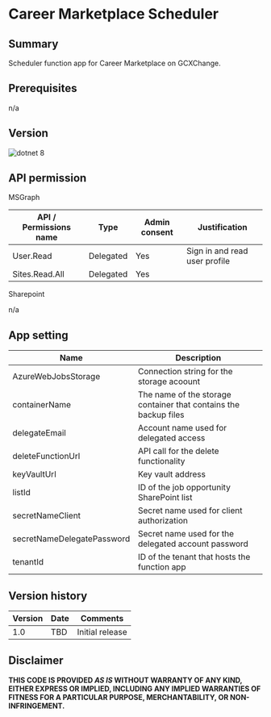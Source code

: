 # Career Marketplace Scheduler

## Summary

Scheduler function app for Career Marketplace on GCXChange.

## Prerequisites

n/a

## Version 

![dotnet 8](https://img.shields.io/badge/net8.0-blue.svg)

## API permission

MSGraph

| API / Permissions name    | Type        | Admin consent | Justification                       |
| ------------------------- | ----------- | ------------- | ----------------------------------- |
| User.Read                 | Delegated   | Yes           | Sign in and read user profile       | 
| Sites.Read.All            | Delegated   | Yes           |                                     | 

Sharepoint

n/a

## App setting

| Name                       | Description                                                                    |
| -------------------------- | ------------------------------------------------------------------------------ |
| AzureWebJobsStorage        | Connection string for the storage acoount                                      |
| containerName              | The name of the storage container that contains the backup files               |
| delegateEmail              | Account name used for delegated access                                         |
| deleteFunctionUrl          | API call for the delete functionality                                          |
| keyVaultUrl                | Key vault address                                                              |
| listId                     | ID of the job opportunity SharePoint list                                      |
| secretNameClient           | Secret name used for client authorization                                      |
| secretNameDelegatePassword | Secret name used for the delegated account password                            |
| tenantId                   | ID of the tenant that hosts the function app                                   |

## Version history

Version|Date|Comments
-------|----|--------
1.0|TBD|Initial release

## Disclaimer

**THIS CODE IS PROVIDED *AS IS* WITHOUT WARRANTY OF ANY KIND, EITHER EXPRESS OR IMPLIED, INCLUDING ANY IMPLIED WARRANTIES OF FITNESS FOR A PARTICULAR PURPOSE, MERCHANTABILITY, OR NON-INFRINGEMENT.**
